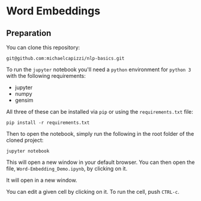 # Word Embeddings

## Preparation

You can clone this repository:

```git@github.com:michaelcapizzi/nlp-basics.git```

To run the `jupyter` notebook you'll need a `python` environment for `python 3` with the following requirements:

 - jupyter
 - numpy
 - gensim

All three of these can be installed via `pip` or using the `requirements.txt` file:

```pip install -r requirements.txt```

Then to open the notebook, simply run the following in the root folder of the cloned project:

```jupyter notebook```

This will open a new window in your default browser.  You can then open the file, `Word-Embedding_Demo.ipynb`, by clicking on it.

It will open in a new window.

You can edit a given cell by clicking on it.  To run the cell, push `CTRL-c`.




